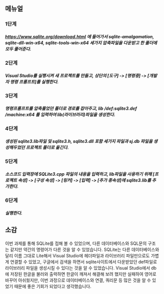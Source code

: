 ## 메뉴얼

### 1단계
##### https://www.sqlite.org/download.html 에 들어가서 sqlite-amalgamation, sqlite-dll-win-x64, sqlite-tools-win-x64 세가지 압축파일을 다운받고 한 폴더에 모두 풀어준다.
### 2단계
##### Visual Studio를 실행시켜 새 프로젝트를 만들고, 상단의 [도구] -> [명령중] -> [개발자 명령 프롬프트]를 실행한다.
### 3단계
##### 명령프롬프트를 압축풀었던 폴더로 경로를 잡아주고, lib /def:sqlite3.def /machine:x64 를 입력하여 lib(라이브러리)파일을 생성한다.
### 4단계
##### 생성된 sqlite3.lib파일 및 sqlite3.h, sqlite3.dll 포함 세가지 파일과 sj.db 파일을 생성해두었던 프로젝트 폴더로 옮긴다.
### 5단계
##### 소스코드 입력창에 SQLite3.cpp 파일의 내용을 입력하고, lib파일을 사용하기 위해 [프로젝트 속성] -> [구성 속성] -> [링커] -> [입력] -> [추가 종속성]에 sqlite3.lib를 추가한다.
### 6단계
##### 실행한다.

## 소감
####
이번 과제를 통해 SQLite를 접해 볼 수 있었으며, 다른 데이터베이스와 SQL문의 구조는 같지만 약간의 명령어가 다른 것을 알 수 있었습니다.
SQLite는 다른 데이터베이스와 달리 이름 그대로 Lite해서 Visual Studio에 헤더파일과 라이브러리 파일만으로도 가볍게 연결할 수 있었고,
구글에서 검색을 하면서 sqlite사이트에서 다운받았던 def파일로 라이브러리 파일을 생성시킬 수 있다는 것을 알 수 있었습니다.
Visual Studio에서 db에 저장된 한글을 불러와 출력하면 한글이 깨져서 해결해 보려 했지만 실패하여 영어로 바꾸어 아쉬웠지만,
이번 과정으로 데이터베이스와 연결, 쿼리문 등 많은 것을 알 수 있었기 때문에 좋은 기회가 되었다고 생각했습니다.
